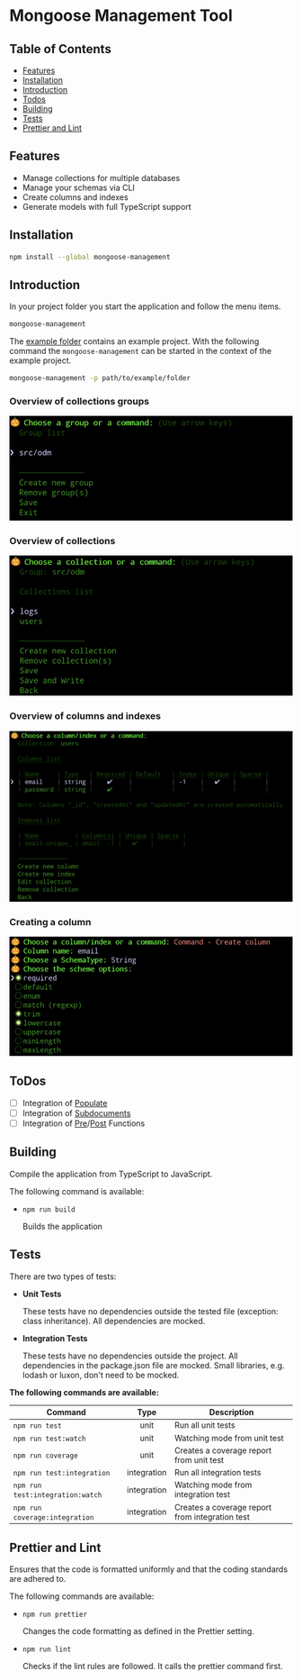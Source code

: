 # Mongoose Management Tool

## Table of Contents

- [Features](#features)
- [Installation](#installation)
- [Introduction](#introduction)
- [Todos](#todos)
- [Building](#building)
- [Tests](#tests)
- [Prettier and Lint](#prettier-and-lint)

## Features

- Manage collections for multiple databases
- Manage your schemas via CLI
- Create columns and indexes
- Generate models with full TypeScript support

## Installation

```bash
npm install --global mongoose-management
```

## Introduction

In your project folder you start the application and follow the menu items.

```bash
mongoose-management
```

The [example folder](./example) contains an example project. With the following command the `mongoose-management` can be started in the context of the example project.

```bash
mongoose-management -p path/to/example/folder
```

### Overview of collections groups

![Overview of collections groups](./images/groups.png)

### Overview of collections

![Overview of collections](./images/collections.png)

### Overview of columns and indexes

![Overview of columns and indexes](./images/collection.png)

### Creating a column

![Creating a column](./images/column.png)

## ToDos

- [ ] Integration of [Populate](https://mongoosejs.com/docs/populate.html)
- [ ] Integration of [Subdocuments](https://mongoosejs.com/docs/subdocs.html)
- [ ] Integration of [Pre](https://mongoosejs.com/docs/middleware.html#pre)/[Post](https://mongoosejs.com/docs/middleware.html#post) Functions

## Building

Compile the application from TypeScript to JavaScript.

The following command is available:

- `npm run build`

  Builds the application

## Tests

There are two types of tests:

- **Unit Tests**

  These tests have no dependencies outside the tested file (exception: class inheritance). All dependencies are mocked.

- **Integration Tests**

  These tests have no dependencies outside the project. All dependencies in the package.json file are mocked.
  Small libraries, e.g. lodash or luxon, don't need to be mocked.

**The following commands are available:**

| Command                          |    Type     | Description                                     |
| -------------------------------- | :---------: | ----------------------------------------------- |
| `npm run test`                   |    unit     | Run all unit tests                              |
| `npm run test:watch`             |    unit     | Watching mode from unit test                    |
| `npm run coverage`               |    unit     | Creates a coverage report from unit test        |
| `npm run test:integration`       | integration | Run all integration tests                       |
| `npm run test:integration:watch` | integration | Watching mode from integration test             |
| `npm run coverage:integration`   | integration | Creates a coverage report from integration test |

## Prettier and Lint

Ensures that the code is formatted uniformly and that the coding standards are adhered to.

The following commands are available:

- `npm run prettier`

  Changes the code formatting as defined in the Prettier setting.

- `npm run lint`

  Checks if the lint rules are followed. It calls the prettier command first.
